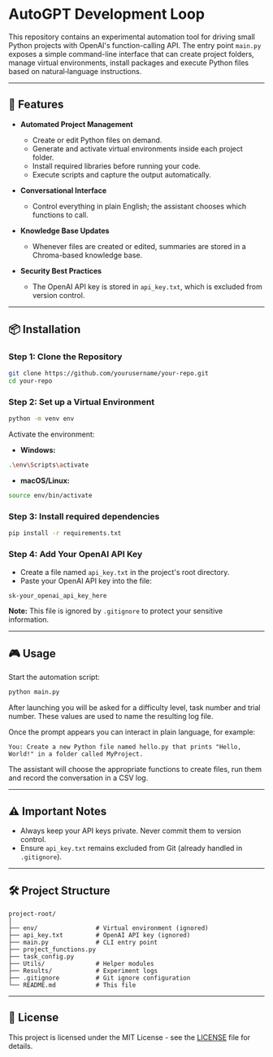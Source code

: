 # AutoGPT Development Loop

This repository contains an experimental automation tool for driving small Python projects with OpenAI's function-calling API.  The entry point `main.py` exposes a simple command-line interface that can create project folders, manage virtual environments, install packages and execute Python files based on natural‑language instructions.

---

## 🚀 Features

- **Automated Project Management**
  - Create or edit Python files on demand.
  - Generate and activate virtual environments inside each project folder.
  - Install required libraries before running your code.
  - Execute scripts and capture the output automatically.

- **Conversational Interface**
  - Control everything in plain English; the assistant chooses which functions to call.

- **Knowledge Base Updates**
  - Whenever files are created or edited, summaries are stored in a Chroma-based knowledge base.

- **Security Best Practices**
  - The OpenAI API key is stored in `api_key.txt`, which is excluded from version control.

---

## 📦 Installation

### Step 1: Clone the Repository

```bash
git clone https://github.com/yourusername/your-repo.git
cd your-repo
```

### Step 2: Set up a Virtual Environment

```bash
python -m venv env
```

Activate the environment:

- **Windows:**
```bash
.\env\Scripts\activate
```

- **macOS/Linux:**
```bash
source env/bin/activate
```

### Step 3: Install required dependencies

```bash
pip install -r requirements.txt
```

### Step 4: Add Your OpenAI API Key

- Create a file named `api_key.txt` in the project's root directory.
- Paste your OpenAI API key into the file:
```
sk-your_openai_api_key_here
```

**Note:** This file is ignored by `.gitignore` to protect your sensitive information.

---

## 🎮 Usage

Start the automation script:

```bash
python main.py
```

After launching you will be asked for a difficulty level, task number and trial number.  These values are used to name the resulting log file.

Once the prompt appears you can interact in plain language, for example:

```text
You: Create a new Python file named hello.py that prints "Hello, World!" in a folder called MyProject.
```

The assistant will choose the appropriate functions to create files, run them and record the conversation in a CSV log.

---

## ⚠️ Important Notes

- Always keep your API keys private. Never commit them to version control.
- Ensure `api_key.txt` remains excluded from Git (already handled in `.gitignore`).

---

## 🛠️ Project Structure

```
project-root/
│
├── env/                # Virtual environment (ignored)
├── api_key.txt         # OpenAI API key (ignored)
├── main.py             # CLI entry point
├── project_functions.py
├── task_config.py
├── Utils/              # Helper modules
├── Results/            # Experiment logs
├── .gitignore          # Git ignore configuration
└── README.md           # This file
```

---

## 📜 License

This project is licensed under the MIT License - see the [LICENSE](LICENSE) file for details.
